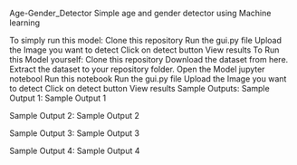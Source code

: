 Age-Gender_Detector
Simple age and gender detector using Machine learning

To simply run this model:
Clone this repository
Run the gui.py file
Upload the Image you want to detect
Click on detect button
View results
To Run this Model yourself:
Clone this repository
Download the dataset from here.
Extract the dataset to your repository folder.
Open the Model jupyter notebool
Run this notebook
Run the gui.py file
Upload the Image you want to detect
Click on detect button
View results
Sample Outputs:
Sample Output 1:
Sample Output 1

Sample Output 2:
Sample Output 2

Sample Output 3:
Sample Output 3

Sample Output 4:
Sample Output 4
